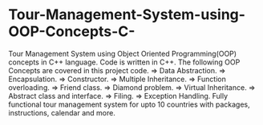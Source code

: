 # Tour-Management-System-using-OOP-Concepts-C-
Tour Management System using Object Oriented Programming(OOP) concepts in C++ language.
Code is written in C++.
The following OOP Concepts are covered in this project code.
=> Data Abstraction.
=> Encapsulation.
=> Constructor.
=> Multiple Inheritance.
=> Function overloading.
=> Friend class.
=> Diamond problem.
=> Virtual Inheritance.
=> Abstract class and interface.
=> Filing.
=> Exception Handling.
Fully functional tour management system for upto 10 countries with packages, instructions, calendar and more.
